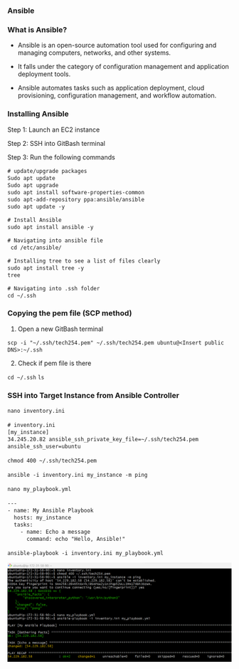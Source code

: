 ### Ansible

### What is Ansible?

- Ansible is an open-source automation tool used for configuring and managing computers, networks, and other systems. 

- It falls under the category of configuration management and application deployment tools.

- Ansible automates tasks such as application deployment, cloud provisioning, configuration management, and workflow automation.

### Installing Ansible 

Step 1: Launch an EC2 instance 

Step 2: SSH into GitBash terminal 

Step 3: Run the following commands

```
# update/upgrade packages
Sudo apt update
Sudo apt upgrade 
sudo apt install software-properties-common
sudo apt-add-repository ppa:ansible/ansible
sudo apt update -y
```
```
# Install Ansible
sudo apt install ansible -y
```
```
# Navigating into ansible file
 cd /etc/ansible/
```
```
# Installing tree to see a list of files clearly
sudo apt install tree -y
tree
```
```
# Navigating into .ssh folder
cd ~/.ssh
```

### Copying the pem file (SCP method)

1. Open a new GitBash terminal 

```
scp -i "~/.ssh/tech254.pem" ~/.ssh/tech254.pem ubuntu@<Insert public DNS>:~/.ssh
```

2. Check if pem file is there

`cd ~/.ssh`
`ls`

### SSH into Target Instance from Ansible Controller 

```
nano inventory.ini

# inventory.ini
[my_instance]
34.245.20.82 ansible_ssh_private_key_file=~/.ssh/tech254.pem ansible_ssh_user=ubuntu

chmod 400 ~/.ssh/tech254.pem

ansible -i inventory.ini my_instance -m ping

nano my_playbook.yml

---
- name: My Ansible Playbook
  hosts: my_instance
  tasks:
    - name: Echo a message
      command: echo "Hello, Ansible!"

ansible-playbook -i inventory.ini my_playbook.yml

```
![Alt text](Images/playbook.png)
